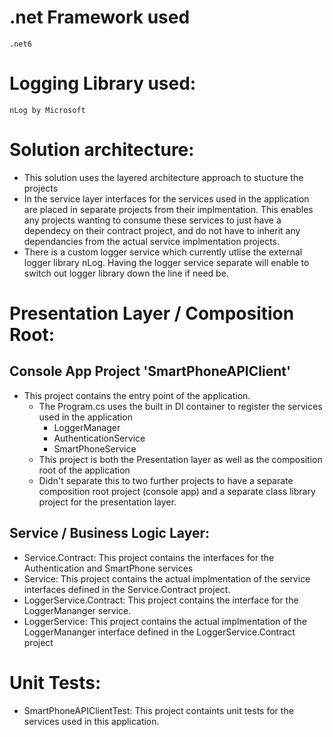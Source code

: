 # .net Framework used
	.net6
# Logging Library used: 
	nLog by Microsoft

# Solution architecture:
- This solution uses the layered architecture approach to stucture the projects
- In the service layer interfaces for the services used in the application are placed in separate projects from their implmentation. 
	This enables any projects wanting to consume these services to just have a dependecy on their contract project, 
	and do not have to inherit any dependancies from the actual service implmentation projects.
- There is a custom logger service which currently utlise the external logger library nLog. Having the logger service separate will enable to switch out logger library down the line if need be. 
	
# Presentation Layer / Composition Root:
## Console App Project 'SmartPhoneAPIClient'
- This project contains the entry point of the application.
	- The Program.cs uses the built in DI container to register the services used in the application	
		- LoggerManager
		- AuthenticationService
		- SmartPhoneService
   - This project is both the Presentation layer as well as the composition root of the application
   - Didn't separate this to two further projects to have a separate composition root project (console app) and a separate class library project for the presentation layer. 
		
## Service / Business Logic Layer:		
 - Service.Contract:
	This project contains the interfaces for the Authentication and SmartPhone services	
- Service:
	This project contains the actual implmentation of the service interfaces defined in the Service.Contract project.		
- LoggerService.Contract:
	This project contains the interface for the LoggerMananger service.	
- LoggerService:
	This project contains the actual implmentation of the LoggerMananger interface defined in the LoggerService.Contract project
		
# Unit Tests:
 - SmartPhoneAPIClientTest:
	This project containts unit tests for the services used in this application.
	
	